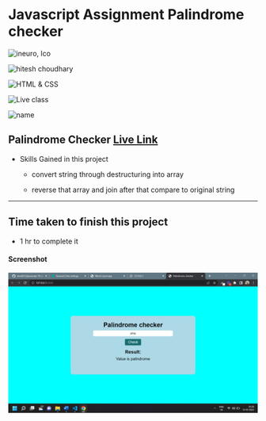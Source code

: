 # Javascript Assignment Palindrome checker

![ineuro, lco](https://img.shields.io/badge/iNeuron-LCO-green)

![hitesh choudhary](https://img.shields.io/badge/Hitesh--Choudhary-Full--stack--JS--bootcamp-red)

![HTML & CSS](https://img.shields.io/badge/JAVASCRIPT-DOM-orange)

![Live class](https://img.shields.io/badge/LIVE--CLASS-PROJECT--Palindrome--Checker-lightgrey)

![name](https://img.shields.io/badge/Vimal--Kumar-lightgrey)

## Palindrome Checker [Live Link](https://palindromechecke.netlify.app/)

- Skills Gained in this project

  - convert string through destructuring into array

  - reverse that array and join after that compare to original string

---

## Time taken to finish this project

- 1 hr to complete it

#### Screenshot

![Desktop](./imgaes/paindorme.png)
